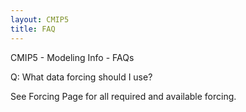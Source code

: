 ```yaml
---
layout: CMIP5
title: FAQ
---
```


CMIP5 - Modeling Info - FAQs


Q: What data forcing should I use?

See Forcing Page for all required and available forcing.
